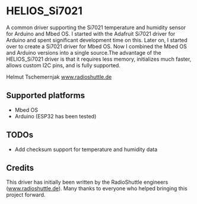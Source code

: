 # HELIOS_Si7021

A common driver supporting the Si7021 temperature and humidity sensor for Arduino and Mbed OS. I started with the Adafruit Si7021 driver for Arduino and spent significant development time on this. Later on, I started over to create a Si7021 driver for Mbed OS. Now I combined the Mbed OS and Arduino versions into a single source.The advantage of the HELIOS_Si7021 driver is that it requires less memory, initializes much faster, allows custom I2C pins, and is fully supported.

Helmut Tschemernjak
www.radioshuttle.de

## Supported platforms
- Mbed OS
- Arduino (ESP32 has been tested)


## TODOs
- Add checksum support for temperature and humidity data

##  Credits
This driver has initially been written by the RadioShuttle engineers (www.radioshuttle.de). Many thanks to everyone who helped bringing this project forward.
